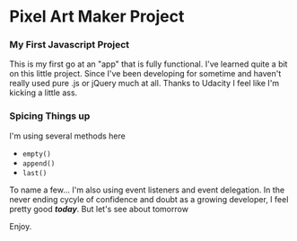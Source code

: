 # Pixel Art Maker Project

### My First Javascript Project
This is my first go at an "app" that is fully functional. I've learned quite a bit on this little project. Since I've been developing for sometime and haven't really used pure .js or jQuery much at all. Thanks to Udacity I feel like I'm kicking a little ass. 

### Spicing Things up ###
I'm using several methods here

- ```empty()```
- ```append()```
- ```last()```

To name a few... I'm also using event listeners and event delegation. In the never ending cycyle of confidence and doubt as a growing developer, I feel pretty good ***today***. But let's see about tomorrow

Enjoy.